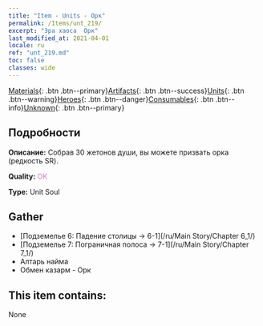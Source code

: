 ```yaml
---
title: "Item - Units - Орк"
permalink: /Items/unt_219/
excerpt: "Эра хаоса  Орк"
last_modified_at: 2021-04-01
locale: ru
ref: "unt_219.md"
toc: false
classes: wide
---
```

 [Materials](/ru/Items/){: .btn .btn--primary}[Artifacts](/ru/Items/Artifacts/){: .btn .btn--success}[Units](/ru/Items/Units/){: .btn .btn--warning}[Heroes](/ru/Items/Heroes/){: .btn .btn--danger}[Consumables](/ru/Items/Consumables/){: .btn .btn--info}[Unknown](/ru/Items/Unknown/){: .btn .btn--primary}

## Подробности
 **Описание:** Собрав 30 жетонов души, вы можете призвать орка (редкость SR).

 **Quality:** <span style="color: #DA70D6">OK</span>

 **Type:** Unit Soul

## Gather

*    [Подземелье 6: Падение столицы -> 6-1](/ru/Main Story/Chapter 6_1/) 
*    [Подземелье 7: Пограничная полоса -> 7-1](/ru/Main Story/Chapter 7_1/) 
*    Алтарь найма 
*    Обмен казарм - Орк 

## This item contains:

  None

